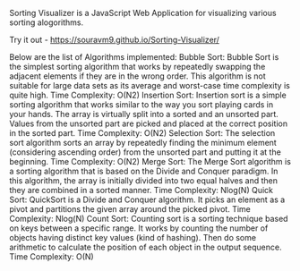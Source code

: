 Sorting Visualizer is a JavaScript Web Application for visualizing various sorting alogorithms.

Try it out - https://souravm9.github.io/Sorting-Visualizer/

Below are the list of Algorithms implemented:
Bubble Sort: Bubble Sort is the simplest sorting algorithm that works by repeatedly swapping the adjacent elements if they are in the wrong order. This algorithm is not suitable for large data sets as its average and worst-case time complexity is quite high.
Time Complexity: O(N2)
Insertion Sort: Insertion sort is a simple sorting algorithm that works similar to the way you sort playing cards in your hands. The array is virtually split into a sorted and an unsorted part. Values from the unsorted part are picked and placed at the correct position in the sorted part.
Time Complexity: O(N2)
Selection Sort: The selection sort algorithm sorts an array by repeatedly finding the minimum element (considering ascending order) from the unsorted part and putting it at the beginning.
Time Complexity: O(N2)
Merge Sort: The Merge Sort algorithm is a sorting algorithm that is based on the Divide and Conquer paradigm. In this algorithm, the array is initially divided into two equal halves and then they are combined in a sorted manner.
Time Complexity: Nlog(N)
Quick Sort: QuickSort is a Divide and Conquer algorithm. It picks an element as a pivot and partitions the given array around the picked pivot.
Time Complexity: Nlog(N) 
Count Sort: Counting sort is a sorting technique based on keys between a specific range. It works by counting the number of objects having distinct key values (kind of hashing). Then do some arithmetic to calculate the position of each object in the output sequence. 
	Time Complexity: O(N)



 